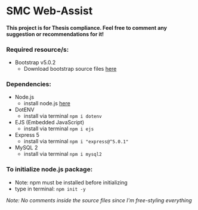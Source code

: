 # SMC Web-Assist
#### This project is for Thesis compliance. Feel free to comment any suggestion or recommendations for it!

### Required resource/s:
- Bootstrap v5.0.2
    - Download bootstrap source files [here](https://getbootstrap.com/docs/5.0/getting-started/download/)

### Dependencies:
- Node.js
    - install node.js [here](https://nodejs.org/en/download/)
- DotENV
    - install via terminal ``npm i dotenv``
- EJS (Embedded JavaScript)
    - install via terminal ``npm i ejs``
- Express 5
    - install via terminal ``npm i "express@^5.0.1"``
- MySQL 2
    - install via terminal ``npm i mysql2``

### To initialize node.js package:
- Note: npm must be installed before initializing
- type in terminal:
    ``npm init -y``

<i>Note: No comments inside the source files since I'm free-styling everything</i>